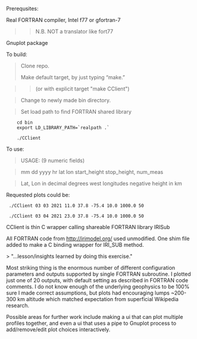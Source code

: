 Prerequsites:

Real FORTRAN compiler, Intel f77 or gfortran-7
>> N.B. NOT a translator like fort77

Gnuplot package

To build:

> Clone repo.
>
> Make default target, by just typing “make.”

>> (or with explicit target "make CClient")

> Change to newly made bin directory.

> Set load path to find FORTRAN shared library

```
	cd bin
	export LD_LIBRARY_PATH=`realpath .`
	
	./CClient
```

To use:

> USAGE: (9 numeric fields)

> mm dd yyyy hr lat lon start_height stop_height, num_meas

> Lat, Lon in decimal degrees west longitudes negative height in km

Requested plots could be:

```
 ./CClient 03 03 2021 11.0 37.8 -75.4 10.0 1000.0 50

 ./CClient 03 04 2021 23.0 37.8 -75.4 10.0 1000.0 50
```
CClient is thin C wrapper calling shareable FORTRAN library IRISub

All FORTRAN code from
[<u>http://irimodel.org/</u>](http://irimodel.org/) used unmodified. One
shim file added to make a C binding wrapper for IRI_SUB method.

\> "...lesson/insights learned by doing this exercise."

Most striking thing is the enormous number of different configuration
parameters and outputs supported by single FORTRAN subroutine. I plotted
just one of 20 outputs, with default setting as described in FORTRAN
code comments. I do not know enough of the underlying geophysics to be
100% sure I made correct assumptions, but plots had encouraging lumps
~200-300 km altitude which matched expectation from superficial
Wikipedia research.

Possible areas for further work include making a ui that can plot
multiple profiles together, and even a ui that uses a pipe to Gnuplot
process to add/remove/edit plot choices interactively.
